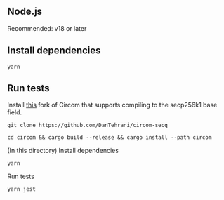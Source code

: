 ## Node.js

Recommended: v18 or later

## Install dependencies

```
yarn
```

## Run tests

Install [this](https://github.com/DanTehrani/circom-secq) fork of Circom that supports compiling to the secp256k1 base field.

```
git clone https://github.com/DanTehrani/circom-secq
```

```
cd circom && cargo build --release && cargo install --path circom
```

(In this directory) Install dependencies

```
yarn
```

Run tests

```
yarn jest
```
